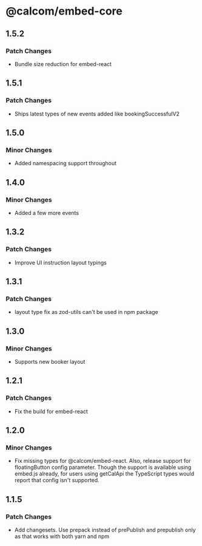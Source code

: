 # @calcom/embed-core

## 1.5.2

### Patch Changes

- Bundle size reduction for embed-react

## 1.5.1

### Patch Changes

- Ships latest types of new events added like bookingSuccessfulV2

## 1.5.0

### Minor Changes

- Added namespacing support throughout

## 1.4.0

### Minor Changes

- Added a few more events

## 1.3.2

### Patch Changes

- Improve UI instruction layout typings

## 1.3.1

### Patch Changes

- layout type fix as zod-utils can't be used in npm package

## 1.3.0

### Minor Changes

- Supports new booker layout

## 1.2.1

### Patch Changes

- Fix the build for embed-react

## 1.2.0

### Minor Changes

- Fix missing types for @calcom/embed-react. Also, release support for floatingButton config parameter. Though the support is available using embed.js already, for users using getCalApi the TypeScript types would report that config isn't supported.

## 1.1.5

### Patch Changes

- Add changesets. Use prepack instead of prePublish and prepublish only as that works with both yarn and npm
